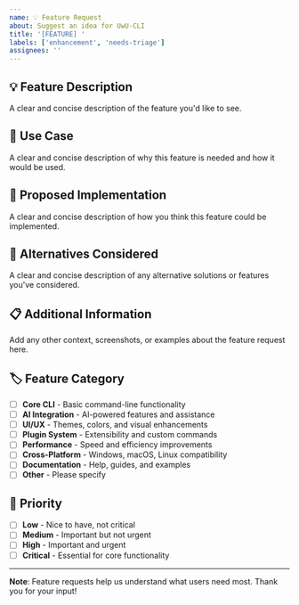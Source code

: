 ```yaml
---
name: 💡 Feature Request
about: Suggest an idea for UwU-CLI
title: '[FEATURE] '
labels: ['enhancement', 'needs-triage']
assignees: ''
---
```


## 💡 Feature Description
A clear and concise description of the feature you'd like to see.

## 🎯 Use Case
A clear and concise description of why this feature is needed and how it would be used.

## 💭 Proposed Implementation
A clear and concise description of how you think this feature could be implemented.

## 🔄 Alternatives Considered
A clear and concise description of any alternative solutions or features you've considered.

## 📋 Additional Information
Add any other context, screenshots, or examples about the feature request here.

## 🏷️ Feature Category
- [ ] **Core CLI** - Basic command-line functionality
- [ ] **AI Integration** - AI-powered features and assistance
- [ ] **UI/UX** - Themes, colors, and visual enhancements
- [ ] **Plugin System** - Extensibility and custom commands
- [ ] **Performance** - Speed and efficiency improvements
- [ ] **Cross-Platform** - Windows, macOS, Linux compatibility
- [ ] **Documentation** - Help, guides, and examples
- [ ] **Other** - Please specify

## 🎯 Priority
- [ ] **Low** - Nice to have, not critical
- [ ] **Medium** - Important but not urgent
- [ ] **High** - Important and urgent
- [ ] **Critical** - Essential for core functionality

---
**Note**: Feature requests help us understand what users need most. Thank you for your input! 